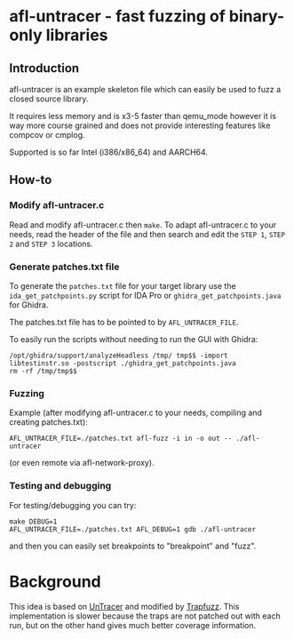 # afl-untracer - fast fuzzing of binary-only libraries

## Introduction

afl-untracer is an example skeleton file which can easily be used to fuzz
a closed source library.

It requires less memory and is x3-5 faster than qemu_mode however it is way
more course grained and does not provide interesting features like compcov
or cmplog.

Supported is so far Intel (i386/x86_64) and AARCH64.

## How-to

### Modify afl-untracer.c

Read and modify afl-untracer.c then `make`.
To adapt afl-untracer.c to your needs, read the header of the file and then
search and edit the `STEP 1`, `STEP 2` and `STEP 3` locations.

### Generate patches.txt file

To generate the `patches.txt` file for your target library use the
`ida_get_patchpoints.py` script for IDA Pro or
`ghidra_get_patchpoints.java` for Ghidra.

The patches.txt file has to be pointed to by `AFL_UNTRACER_FILE`.

To easily run the scripts without needing to run the GUI with Ghidra:
```
/opt/ghidra/support/analyzeHeadless /tmp/ tmp$$ -import libtestinstr.so -postscript ./ghidra_get_patchpoints.java
rm -rf /tmp/tmp$$
```

### Fuzzing

Example (after modifying afl-untracer.c to your needs, compiling and creating
patches.txt):
```
AFL_UNTRACER_FILE=./patches.txt afl-fuzz -i in -o out -- ./afl-untracer
```
(or even remote via afl-network-proxy).

### Testing and debugging

For testing/debugging you can try:
```
make DEBUG=1
AFL_UNTRACER_FILE=./patches.txt AFL_DEBUG=1 gdb ./afl-untracer
```
and then you can easily set breakpoints to "breakpoint" and "fuzz".

# Background

This idea is based on [UnTracer](https://github.com/FoRTE-Research/UnTracer-AFL)
and modified by [Trapfuzz](https://github.com/googleprojectzero/p0tools/tree/master/TrapFuzz).
This implementation is slower because the traps are not patched out with each
run, but on the other hand gives much better coverage information.
